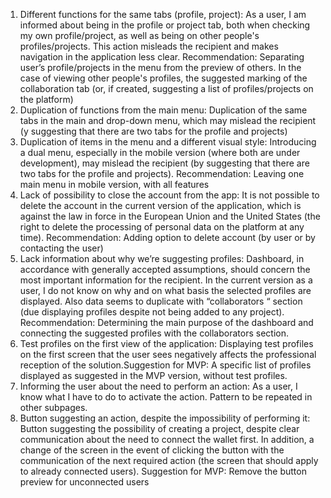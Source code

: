1. Different functions for the same tabs (profile, project): As a user, I am informed about being in the profile or project tab, both when checking my own profile/project, as well as being on other people's profiles/projects. This action misleads the recipient and makes navigation in the application less clear. Recommendation: Separating user’s profile/projects in the menu from the preview of others. In the case of viewing other people's profiles, the suggested marking of the collaboration tab (or, if created, suggesting a list of profiles/projects on the platform)
2. Duplication of functions from the main menu: Duplication of the same tabs in the main and drop-down menu, which may mislead the recipient (y suggesting that there are two tabs for the profile and projects)
3. Duplication of items in the menu and a different visual style: Introducing a dual menu, especially in the mobile version (where both are under development), may mislead the recipient (by suggesting that there are two tabs for the profile and projects). Recommendation: Leaving one main menu in mobile version, with all features
4. Lack of possibility to close the account from the app: It is not possible to delete the account in the current version of the application, which is against the law in force in the European Union and the United States (the right to delete the processing of personal data on the platform at any time). Recommendation: Adding option to delete account (by user or by contacting the user)
5. Lack information about why we’re suggesting profiles: Dashboard, in accordance with generally accepted assumptions, should concern the most important information for the recipient. In the current version as a user, I do not know on why and on what basis the selected profiles are displayed. Also data seems to duplicate with “collaborators “ section (due displaying profiles despite not being added to any project). Recommendation: Determining the main purpose of the dashboard and connecting the suggested profiles with the collaborators section.
6. Test profiles on the first view of the application: Displaying test profiles on the first screen that the user sees negatively affects the professional reception of the solution.Suggestion for MVP: A specific list of profiles displayed as suggested in the MVP version, without test profiles.
7. Informing the user about the need to perform an action: As a user, I know what I have to do to activate the action. Pattern to be repeated in other subpages.
8. Button suggesting an action, despite the impossibility of performing it: Button suggesting the possibility of creating a project, despite clear communication about the need to connect the wallet first. In addition, a change of the screen in the event of clicking the button with the communication of the next required action (the screen that should apply to already connected users). Suggestion for MVP: Remove the button preview for unconnected users
